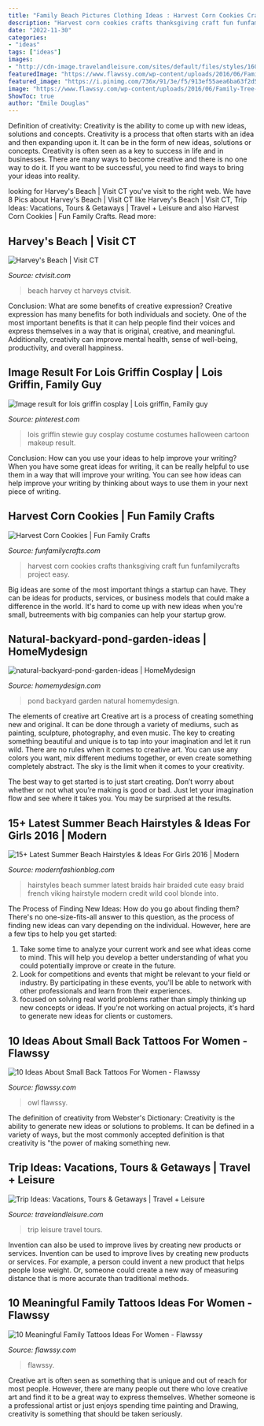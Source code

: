 ```yaml
---
title: "Family Beach Pictures Clothing Ideas : Harvest Corn Cookies Crafts Thanksgiving Craft Fun Funfamilycrafts Project Easy"
description: "Harvest corn cookies crafts thanksgiving craft fun funfamilycrafts project easy"
date: "2022-11-30"
categories:
- "ideas"
tags: ["ideas"]
images:
- "http://cdn-image.travelandleisure.com/sites/default/files/styles/1600x1000/public/1501086924/infinity-pool-grand-lucayan-bahamas-OVGRANDLUCAYAN0717.jpg?itok=tGe-QTlR"
featuredImage: "https://www.flawssy.com/wp-content/uploads/2016/06/Family-Tree-Tattoo-Designs-for-Men.jpg"
featured_image: "https://i.pinimg.com/736x/91/3e/f5/913ef55aea6ba63f2d5b36ed0e5549e9--lois-griffin-stewie-griffin.jpg"
image: "https://www.flawssy.com/wp-content/uploads/2016/06/Family-Tree-Tattoo-Designs-for-Men.jpg"
ShowToc: true
author: "Emile Douglas"
---
```



Definition of creativity: Creativity is the ability to come up with new ideas, solutions and concepts.
Creativity is a process that often starts with an idea and then expanding upon it. It can be in the form of new ideas, solutions or concepts. Creativity is often seen as a key to success in life and in businesses. There are many ways to become creative and there is no one way to do it. If you want to be successful, you need to find ways to bring your ideas into reality.

	

		
looking for Harvey&#039;s Beach | Visit CT you've visit to the right web. We have 8 Pics about Harvey&#039;s Beach | Visit CT like Harvey&#039;s Beach | Visit CT, Trip Ideas: Vacations, Tours &amp; Getaways | Travel + Leisure and also Harvest Corn Cookies | Fun Family Crafts. Read more:
		
    
## Harvey&#039;s Beach | Visit CT

<img loading=lazy src="https://www.ctvisit.com/sites/default/files/10177276_10152767308642575_1776444570_n.jpg" onerror="this.onerror=null;this.src='https://tse2.mm.bing.net/th?id=OIP.kx3mfuSSqNPb87GqfJ7cEQHaJ4&amp;pid=15.1';" alt="Harvey&#039;s Beach | Visit CT">

_Source: ctvisit.com_

>beach harvey ct harveys ctvisit. 

	

Conclusion: What are some benefits of creative expression?
Creative expression has many benefits for both individuals and society. One of the most important benefits is that it can help people find their voices and express themselves in a way that is original, creative, and meaningful. Additionally, creativity can improve mental health, sense of well-being, productivity, and overall happiness.

    
## Image Result For Lois Griffin Cosplay | Lois Griffin, Family Guy

<img loading=lazy src="https://i.pinimg.com/736x/91/3e/f5/913ef55aea6ba63f2d5b36ed0e5549e9--lois-griffin-stewie-griffin.jpg" onerror="this.onerror=null;this.src='https://tse1.mm.bing.net/th?id=OIP.N7WqnKxmd0ozHz3FW80GlgAAAA&amp;pid=15.1';" alt="Image result for lois griffin cosplay | Lois griffin, Family guy">

_Source: pinterest.com_

>lois griffin stewie guy cosplay costume costumes halloween cartoon makeup result. 

	

Conclusion: How can you use your ideas to help improve your writing?
When you have some great ideas for writing, it can be really helpful to use them in a way that will improve your writing. You can see how ideas can help improve your writing by thinking about ways to use them in your next piece of writing.

    
## Harvest Corn Cookies | Fun Family Crafts

<img loading=lazy src="https://funfamilycrafts.com/wp-content/uploads/2011/11/CornCookie.CG_.jpg" onerror="this.onerror=null;this.src='https://tse4.mm.bing.net/th?id=OIP.y_A6nAJp-3pZKZxf4gLL6AHaJ6&amp;pid=15.1';" alt="Harvest Corn Cookies | Fun Family Crafts">

_Source: funfamilycrafts.com_

>harvest corn cookies crafts thanksgiving craft fun funfamilycrafts project easy. 

	

Big ideas are some of the most important things a startup can have. They can be ideas for products, services, or business models that could make a difference in the world. It's hard to come up with new ideas when you're small, butreements with big companies can help your startup grow.

    
## Natural-backyard-pond-garden-ideas | HomeMydesign

<img loading=lazy src="https://homemydesign.com/wp-content/uploads/2015/04/natural-backyard-pond-garden-ideas.jpg" onerror="this.onerror=null;this.src='https://tse4.mm.bing.net/th?id=OIP.iXqLx7Ege1joC78m9LBKEgHaJ4&amp;pid=15.1';" alt="natural-backyard-pond-garden-ideas | HomeMydesign">

_Source: homemydesign.com_

>pond backyard garden natural homemydesign. 

	

The elements of creative art
Creative art is a process of creating something new and original. It can be done through a variety of mediums, such as painting, sculpture, photography, and even music. The key to creating something beautiful and unique is to tap into your imagination and let it run wild.
There are no rules when it comes to creative art. You can use any colors you want, mix different mediums together, or even create something completely abstract. The sky is the limit when it comes to your creativity.

The best way to get started is to just start creating. Don’t worry about whether or not what you’re making is good or bad. Just let your imagination flow and see where it takes you. You may be surprised at the results.

    
## 15+ Latest Summer Beach Hairstyles &amp; Ideas For Girls 2016 | Modern

<img loading=lazy src="http://modernfashionblog.com/wp-content/uploads/2016/07/15-Latest-Summer-Beach-Hairstyles-Ideas-For-Girls-2016-13.jpg" onerror="this.onerror=null;this.src='https://tse2.mm.bing.net/th?id=OIP.eg93uG1PkifRLZwJjGc-TQAAAA&amp;pid=15.1';" alt="15+ Latest Summer Beach Hairstyles &amp; Ideas For Girls 2016 | Modern">

_Source: modernfashionblog.com_

>hairstyles beach summer latest braids hair braided cute easy braid french viking hairstyle modern credit wild cool blonde into. 

	

The Process of Finding New Ideas: How do you go about finding them?
There's no one-size-fits-all answer to this question, as the process of finding new ideas can vary depending on the individual. However, here are a few tips to help you get started: 
1. Take some time to analyze your current work and see what ideas come to mind. This will help you develop a better understanding of what you could potentially improve or create in the future. 
2. Look for competitions and events that might be relevant to your field or industry. By participating in these events, you'll be able to network with other professionals and learn from their experiences. 
3. focused on solving real world problems rather than simply thinking up new concepts or ideas. If you're not working on actual projects, it's hard to generate new ideas for clients or customers. 

    
## 10 Ideas About Small Back Tattoos For Women - Flawssy

<img loading=lazy src="https://www.flawssy.com/wp-content/uploads/2016/06/Women-Full-Back-Owl-Tattoos.jpg" onerror="this.onerror=null;this.src='https://tse1.mm.bing.net/th?id=OIP.7e697KaZxONmosbNt_7RFgHaKm&amp;pid=15.1';" alt="10 Ideas About Small Back Tattoos For Women - Flawssy">

_Source: flawssy.com_

>owl flawssy. 

	

The definition of creativity from Webster's Dictionary:
Creativity is the ability to generate new ideas or solutions to problems. It can be defined in a variety of ways, but the most commonly accepted definition is that creativity is "the power of making something new.

    
## Trip Ideas: Vacations, Tours &amp; Getaways | Travel + Leisure

<img loading=lazy src="http://cdn-image.travelandleisure.com/sites/default/files/styles/1600x1000/public/1501086924/infinity-pool-grand-lucayan-bahamas-OVGRANDLUCAYAN0717.jpg?itok=tGe-QTlR" onerror="this.onerror=null;this.src='https://tse2.mm.bing.net/th?id=OIP.QW1MUfNBCjg3DKZiE371NAHaEo&amp;pid=15.1';" alt="Trip Ideas: Vacations, Tours &amp; Getaways | Travel + Leisure">

_Source: travelandleisure.com_

>trip leisure travel tours. 

	

Invention can also be used to improve lives by creating new products or services.
Invention can be used to improve lives by creating new products or services. For example, a person could invent a new product that helps people lose weight. Or, someone could create a new way of measuring distance that is more accurate than traditional methods.

    
## 10 Meaningful Family Tattoos Ideas For Women - Flawssy

<img loading=lazy src="https://www.flawssy.com/wp-content/uploads/2016/06/Family-Tree-Tattoo-Designs-for-Men.jpg" onerror="this.onerror=null;this.src='https://tse2.mm.bing.net/th?id=OIP.si49lzu2PjJ2gAQKOiXZcQHaLL&amp;pid=15.1';" alt="10 Meaningful Family Tattoos Ideas For Women - Flawssy">

_Source: flawssy.com_

>flawssy. 

	

Creative art is often seen as something that is unique and out of reach for most people. However, there are many people out there who love creative art and find it to be a great way to express themselves. Whether someone is a professional artist or just enjoys spending time painting and Drawing, creativity is something that should be taken seriously.

